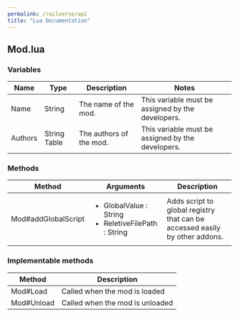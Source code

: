 ```yaml
---
permalink: /railverse/api
title: "Lua Documentation"
---
```


## Mod.lua

### Variables

| Name | Type | Description | Notes |
|------|------|-------------|-------|
| Name | String |The name of the mod. | This variable must be assigned by the developers. |
| Authors | String Table | The authors of the mod. | This variable must be assigned by the developers.

### Methods

 
| Method | Arguments | Description |
|--------|-----------|-------------|
| Mod#addGlobalScript | <ul> <li> GlobalValue : String </li><li>ReletiveFilePath : String</li></ul> | Adds script to global registry that can be accessed easily by other addons. |

### Implementable methods

| Method | Description |
|--------|-------------|
| Mod#Load | Called when the mod is loaded |
| Mod#Unload | Called when the mod is unloaded 